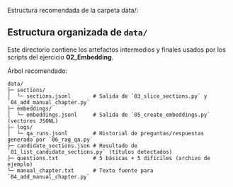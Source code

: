 Estructura recomendada de la carpeta data/:
## Estructura organizada de `data/`

Este directorio contiene los artefactos intermedios y finales usados por los scripts del ejercicio **02_Embedding**.

Árbol recomendado:

```
data/
├─ sections/
│  └─ sections.jsonl       # Salida de `03_slice_sections.py` y `04_add_manual_chapter.py`
├─ embeddings/
│  └─ embeddings.jsonl     # Salida de `05_create_embeddings.py` (vectores JSONL)
├─ logs/
│  └─ qa_runs.jsonl        # Historial de preguntas/respuestas generado por `06_rag_qa.py`
├─ candidate_sections.json # Resultado de `01_list_candidate_sections.py` (títulos detectados)
├─ questions.txt           # 5 básicas + 5 difíciles (archivo de ejemplo)
└─ manual_chapter.txt      # Texto fuente para `04_add_manual_chapter.py`
```